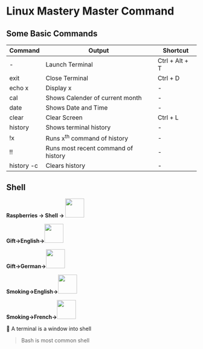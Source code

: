 # Linux Mastery Master Command

## Some Basic Commands
|Command| Output|Shortcut|
|-|-|-|
|-|Launch Terminal|Ctrl + Alt + T|
|exit|Close Terminal|Ctrl + D|
|echo x|Display x|-|
|cal|Shows Calender of current month|-|
|date|Shows Date and Time|-|
|clear|Clear Screen|Ctrl + L|
|history|Shows terminal history|-|
|!x|Runs x<sup>th</sup> command of history|-|
|!!|Runs most recent command of history|-|
|history -c|Clears history|-|

## Shell
<b>
Raspberries &#8594; Shell &#8594; 
<img src="https://speciality.medicaldialogues.in/wp-content/uploads/2019/02/Raspberries05.jpg" width="50" height="50">

Gift&#8594;English&#8594;<img src="https://cdn.cnn.com/cnnnext/dam/assets/201020121618-amazon-holiday-lead.jpg" width="50" height="50">

Gift&#8594;German&#8594;<img src="https://blog.yekki.co.uk/wp-content/uploads/2019/09/2019-09-05-12_45_06-Photos.png" width="50" height="50">

Smoking&#8594;English&#8594;<img src="https://www.pulsetoday.co.uk/wp-content/uploads/c_files/web/g/t/p/smoking-cessation-535x350-scaled.jpg" width="50" height="50">

Smoking&#8594;French&#8594;<img src="https://5.imimg.com/data5/WD/PM/MY-1902309/tuxedo-men-suit-500x500.jpg" width="50" height="50">

</b>

🌟 A terminal is a window into shell

> Bash is most common shell
